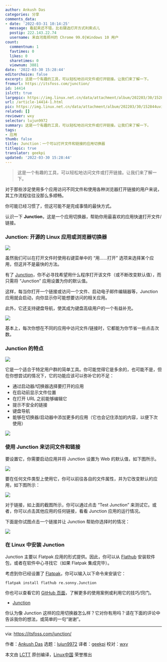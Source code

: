 ```yaml
---
author: Ankush Das
categories: 分享
comments_data:
- date: '2022-03-31 10:14:25'
  message: 看起来还不错，比右键选打开方式利索点儿
  postip: 222.143.22.74
  username: 来自河南郑州的 Chrome 99.0|Windows 10 用户
count:
  commentnum: 1
  favtimes: 0
  likes: 0
  sharetimes: 0
  viewnum: 3881
date: '2022-03-30 15:28:44'
editorchoice: false
excerpt: 这是一个有趣的工具，可以轻松地访问文件或打开链接。让我们来了解一下。
fromurl: https://itsfoss.com/junction/
id: 14414
islctt: true
largepic: https://img.linux.net.cn/data/attachment/album/202203/30/152844uvibilnv625a8i6r.png
url: /article-14414-1.html
pic: https://img.linux.net.cn/data/attachment/album/202203/30/152844uvibilnv625a8i6r.png.thumb.jpg
related: []
reviewer: wxy
selector: lujun9972
summary: 这是一个有趣的工具，可以轻松地访问文件或打开链接。让我们来了解一下。
tags:
- 应用
thumb: false
title: Junction：一个可以打开文件和链接的应用切换器
titlepic: true
translator: geekpi
updated: '2022-03-30 15:28:44'
---
```



> 
> 这是一个有趣的工具，可以轻松地访问文件或打开链接。让我们来了解一下。
> 
> 
> 


对于那些涉足使用多个应用访问不同文件和使用各种浏览器打开链接的用户来说，其工作流程往往没那么多顺畅。


你可能已经习惯了，但这可能不是完成事情的最快方式。


认识一下 **Junction**，这是一个应用切换器，帮助你用最喜欢的应用快速打开文件/链接。


### Junction: 开源的 Linux 应用或浏览器切换器


![](/data/attachment/album/202203/30/152844uvibilnv625a8i6r.png)


虽然我们可以在打开文件时使用右键菜单中的 “用……打开” 选项来选择某个应用，但这并不是最快的方法。


有了 [Junction](https://apps.gnome.org/app/re.sonny.Junction/)，你不必寻找希望用什么程序打开该文件（或不断改变默认值），而只需将 “Junction” 应用设置为你的默认值。


这样，每当你打开一个链接或访问一个文件、启动电子邮件编辑器等，Junction 应用就会启动，向你显示你可能想要访问的相关应用。


此外，它还支持键盘导航，使其成为键盘高级用户的一个有益补充。


![](/data/attachment/album/202203/30/152845vg9ysclol617ozzx.jpg)


基本上，每次你想在不同的应用中访问文件/链接时，它都能为你节省一些点击次数。


### Junction 的特点


![](/data/attachment/album/202203/30/152845mvxxvlqq51dkqgxz.jpg)


它是一个适合于特定用户群的简单工具。你可能觉得它是多余的，也可能不是，但在你想尝试的情况下，它的功能应该可以弥补它的不足：


* 通过启动器/切换器选择要打开的应用
* 在启动前显示文件位置
* 在打开 URL 之前能够编辑它
* 提示不安全的链接
* 键盘导航
* 能够在切换器/启动器中添加更多的应用（它也会记住添加的内容，以便下次使用）


![](/data/attachment/album/202203/30/152846dktutnb35oee3i37.jpg)


### 使用 Junction 来访问文件和链接


要设置它，你需要启动应用并将 Junction 设置为 Web 的默认值，如下图所示。


![](/data/attachment/album/202203/30/152846lqb848qql904qb80.jpg)


要在任何文件类型上使用它，你可以前往各自的文件属性，并为它改变默认的应用，如下图所示：


![](/data/attachment/album/202203/30/152847gnbsjcujbjbss0sc.png)


对于链接，如上面的截图所示，你可以通过点击 “Test Junction” 来测试它。或者，你可以点击其他应用的任何链接，看看 Junction 应用的运行情况。


下面是你试图点击一个链接并让 Junction 帮助你选择时的情况：


![](/data/attachment/album/202203/30/152847v5ciei73eca5cece.jpg)


### 在 Linux 中安装 Junction


Junction 主要以 Flatpak 应用的形式提供。因此，你可以从 [Flathub](https://flathub.org/apps/details/re.sonny.Junction) 安装软件包，或者在软件中心寻找它（如果 Flatpak 集成完毕）。


考虑到你已经设置了 [Flatpak](https://itsfoss.com/flatpak-guide/)，你可以输入以下命令来安装它：



```
flatpak install flathub re.sonny.Junction

```

你也可以查看它的 [GitHub 页面](https://github.com/sonnyp/Junction)，了解更多的使用案例或利用它的技巧/窍门。


* [Junction](https://flathub.org/apps/details/re.sonny.Junction)


你认为像 Junction 这样的应用切换器怎么样？它对你有用吗？请在下面的评论中告诉我你的想法，或简单的一句“谢谢”。




---


via: <https://itsfoss.com/junction/>


作者：[Ankush Das](https://itsfoss.com/author/ankush/) 选题：[lujun9972](https://github.com/lujun9972) 译者：[geekpi](https://github.com/geekpi) 校对：[wxy](https://github.com/wxy)


本文由 [LCTT](https://github.com/LCTT/TranslateProject) 原创编译，[Linux中国](https://linux.cn/) 荣誉推出